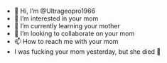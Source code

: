 - 👋 Hi, I’m @Ultrageopro1966
- 👀 I’m interested in your mom
- 🌱 I’m currently learning your mother
- 💞️ I’m looking to collaborate on your mom
- 📫 How to reach me with your mom 
- I was fucking your mom yesterday, but she died 🤠
<!---
Ultrageopro1966/Ultrageopro1966 is a ✨ special ✨ repository because its `README.md` (this file) appears on your GitHub profile.
You can click the Preview link to take a look at your changes.
--->
